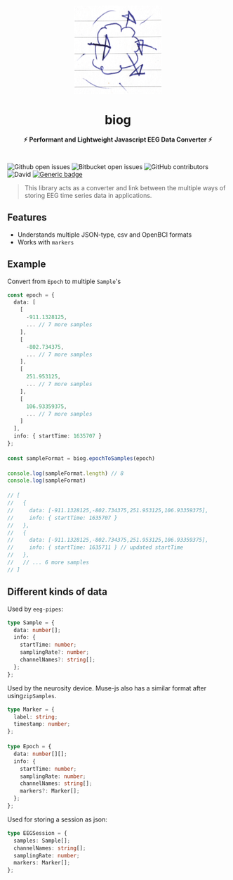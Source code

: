 <div align="center">
	<img src="stuff/logo1.png" width="200" height="200">
	<h1>biog</h1>
	<p>
		<b>⚡︎ Performant and Lightweight Javascript EEG Data Converter ⚡︎</b>
	</p>
	<br>
</div>

![Github open issues](https://img.shields.io/github/issues-raw/drowzeehq/biog)
![Bitbucket open issues](https://img.shields.io/github/issues-pr/drowzeehq/biog)
![GitHub contributors](https://img.shields.io/github/contributors/drowzeehq/biog)
![David](https://img.shields.io/david/drowzeehq/biog)
[![Generic badge](https://img.shields.io/badge/✓-Drowzee-Yellow.svg)](https://drowzee.com/)

> This library acts as a converter and link between the multiple ways of storing EEG time series data in applications.

## Features

- Understands multiple JSON-type, csv and OpenBCI formats
- Works with `markers`

## Example

Convert from `Epoch` to multiple `Sample`'s

```ts
const epoch = {
  data: [
    [
      -911.1328125,
      ... // 7 more samples
    ],
    [
      -802.734375,
      ... // 7 more samples
    ],
    [
      251.953125,
      ... // 7 more samples
    ],
    [
      106.93359375,
      ... // 7 more samples
    ]
  ],
  info: { startTime: 1635707 }
};

const sampleFormat = biog.epochToSamples(epoch)

console.log(sampleFormat.length) // 8
console.log(sampleFormat)

// [
//   {
//     data: [-911.1328125,-802.734375,251.953125,106.93359375],
//     info: { startTime: 1635707 }
//   },
//   {
//     data: [-911.1328125,-802.734375,251.953125,106.93359375],
//     info: { startTime: 1635711 } // updated startTime
//   },
//   // ... 6 more samples
// ]

```

## Different kinds of data

Used by `eeg-pipes`:

```ts
type Sample = {
  data: number[];
  info: {
    startTime: number;
    samplingRate?: number;
    channelNames?: string[];
  };
};
```

Used by the neurosity device. Muse-js also has a similar format after using`zipSamples`.

```ts
type Marker = {
  label: string;
  timestamp: number;
};

type Epoch = {
  data: number[][];
  info: {
    startTime: number;
    samplingRate: number;
    channelNames: string[];
    markers?: Marker[];
  };
};
```

Used for storing a session as json:

```ts
type EEGSession = {
  samples: Sample[];
  channelNames: string[];
  samplingRate: number;
  markers: Marker[];
};
```
